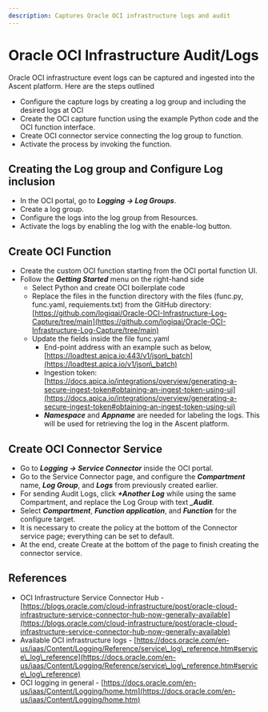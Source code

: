 ```yaml
---
description: Captures Oracle OCI infrastructure logs and audit
---
```


# Oracle OCI Infrastructure Audit/Logs

Oracle OCI infrastructure event logs can be captured and ingested into the Ascent platform.  Here are the steps outlined&#x20;

* Configure the capture logs by creating a log group and including the desired logs at OCI
* Create the OCI capture function using the example Python code and the OCI function interface.
* Create OCI connector service connecting the log group to function.&#x20;
* Activate the process by invoking the function.

## Creating the Log group and Configure Log inclusion

* In the OCI portal, go to _**Logging -> Log Groups**_.
* Create a log group.  &#x20;
* Configure the logs into the log group from Resources.
* Activate the logs by enabling the log with the enable-log button.

## Create OCI Function

* Create the custom OCI function starting from the OCI portal function UI.
* Follow the _**Getting Started**_ menu on the right-hand side
  * Select Python and create OCI boilerplate code
  * Replace the files in the function directory with the files (func.py, func.yaml, requiements.txt) from the GitHub directory:  \
    [https://github.com/logiqai/Oracle-OCI-Infrastructure-Log-Capture/tree/main](https://github.com/logiqai/Oracle-OCI-Infrastructure-Log-Capture/tree/main)
  * Update the fields inside the file func.yaml
    * End-point address with an example such as below,\
      &#x20;[https://loadtest.apica.io:443/v1/json\_batch](https://loadtest.apica.io/v1/json\_batch)
    * Ingestion token: \
      [https://docs.apica.io/integrations/overview/generating-a-secure-ingest-token#obtaining-an-ingest-token-using-ui](https://docs.apica.io/integrations/overview/generating-a-secure-ingest-token#obtaining-an-ingest-token-using-ui)
    * _**Namespace**_ and _**Appname**_ are needed for labeling the logs.  This will be used for retrieving the log in the Ascent platform.

## Create OCI Connector Service

* Go to _**Logging -> Service Connector**_ inside the OCI portal.
* Go to the Service Connector page, and configure the _**Compartment**_ name, _**Log Group**_, and _**Logs**_ from previously created earlier.
* For sending Audit Logs, click _**+Another Log**_ while using the same Compartment, and replace the Log Group with text _**\_Audit**_.
* Select _**Compartment**_, _**Function application**_, and _**Function**_ for the configure target.
* It is necessary to create the policy at the bottom of the Connector service page; everything can be set to default.
* At the end, create Create at the bottom of the page to finish creating the connector service.



## References

* OCI Infrastructure Service Connector Hub - [https://blogs.oracle.com/cloud-infrastructure/post/oracle-cloud-infrastructure-service-connector-hub-now-generally-available](https://blogs.oracle.com/cloud-infrastructure/post/oracle-cloud-infrastructure-service-connector-hub-now-generally-available)
* Available OCI infrastructure logs - [https://docs.oracle.com/en-us/iaas/Content/Logging/Reference/service\_log\_reference.htm#service\_log\_reference](https://docs.oracle.com/en-us/iaas/Content/Logging/Reference/service\_log\_reference.htm#service\_log\_reference)
* OCI logging in general - [https://docs.oracle.com/en-us/iaas/Content/Logging/home.htm](https://docs.oracle.com/en-us/iaas/Content/Logging/home.htm)







